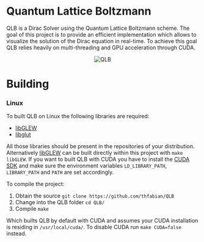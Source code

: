 # Quantum Lattice Boltzmann

QLB is a Dirac Solver using the Quantum Lattice Boltzmann scheme. The goal of this project is to provide an efficient implementation which allows to visualize the solution of the Dirac equation in real-time. To achieve this goal QLB relies heavily on multi-threading and GPU acceleration through CUDA.

<p align="center">
  <img src="https://github.com/thfabian/QLB/blob/master/data/QLBtest.png?raw=true" alt="QLB"/>
</p>

# Building

### Linux

To built QLB on Linux the following libraries are required:
- [libGLEW][libGLEW]
- [libglut][libglut]

All those libraries should be present in the repositories of your distribution. Alternatively [libGLEW][libGLEW] can be built directly within this project with `make libGLEW`.
If you want to built QLB with CUDA you have to install the [CUDA SDK][cudasdk] and make sure the environment variables `LD_LIBRARY_PATH`, `LIBRARY_PATH` and `PATH` are set accordingly.

To compile the project:

1. Obtain the source `git clone https://github.com/thfabian/QLB`
2. Change into the QLB folder `cd QLB/`
3. Compile `make` 

Which builts QLB by default with CUDA and assumes your CUDA installation is residing in `/usr/local/cuda/`. To disable CUDA run `make CUDA=false` instead.

[libGLEW]: http://glew.sourceforge.net/
[libglut]: http://freeglut.sourceforge.net/
[cudasdk]: https://developer.nvidia.com/cuda-downloads
